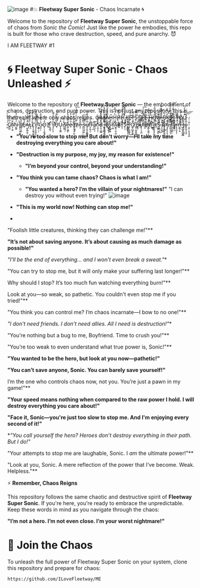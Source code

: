 ![image](https://github.com/user-attachments/assets/8200e4ed-0aff-40e0-803f-57be61e8acab)
#💥 **Fleetway Super Sonic** - Chaos Incarnate 🌀

Welcome to the repository of **Fleetway Super Sonic**, the unstoppable force of chaos from *Sonic the Comic*! Just like the power he embodies, this repo is built for those who crave destruction, speed, and pure anarchy. 😈

I AM FLEETWAY #1

# 🌀 **Fleetway Super Sonic** - Chaos Unleashed ⚡

Welcome to the repository of **Fleetway Super Sonic** — the embodiment of chaos, destruction, and pure power. This is not just any repository; this is the realm where only chaos reigns.
                                                                               G̷̖̘̠͍͗R̴̡̨̪͔̗͑̊͒Â̷̟̈͋͋́̽̄͆A̵̗̤͙͚̫̺̙̋̐̈́͐̎̋̈͐͋͜͜H̴̟̅H̷̜̮̬̑̓̈́̏̅̆͘Ḩ̸̣̝͖͚̬͖̽̂̋̋͊H̵̖͎̫̑̐͛͂͋̎̚̚͠͝ ̵̡̡̱̭́̽́̌͑̄̎̐͘Ľ̵̹̪̩̗̜̣̟̖̤̕ͅE̴̛̙̾̌T̶͎̪̜̾͆͠S̶͈̩̐̒̆̓ ̷̩͔́͑̀͗̕͝S̷̲̺͚̣͖͖͕̄E̶͖̯̖̭̊̅̉͑̈́̕̚͘͠E̴̙̫̪̠͍͙̳͒̈̏͐͘ ̶̹̭̘͉̭̫͎͂́͛̀́͂̍Ḩ̶̪͙̻͊̏̊̋͑͘O̶͈̹̅̾̐͑̅̊W̵̙͙̪̅̊͐͝͝ ̵͕̘͚̬̘̪̃͌̆͒́̈̽͌͘F̸̡̮̼̤̞͖̘̩͉́̃͜A̶͔̼͕̱͒̀́͒͋̕Ś̵̛̯̻̪̅̿̾̏́̾̑̓T̶͚͚͚̏͊́͛͌̈́̿͂͝ ̴̣̪͈͔̤͕̟̰̙̈́̇̎Y̶̮͊͑O̸̢̢̰̜͎̐͛͝Ū̷̜͊͋̄͐̓̈͆͘ ̵̰̠̈́͗̀͛̎̏̀̈́͂C̸̭̺̼͑͆̈́̽́Ã̴̢̹̯͍̃̿̕͝͠N̵̗͇̭̈́̅͌͐̈́̊͑́ ̶̢̙͎̮͔͚̰̐̏R̸̻̘͎̱̯̈̐̍͐E̷̙̓͌Ą̶̺͎͇̗̰̜̈́͑͌̈́̑̚͝L̴̨̯̈͒̂̉͆̅͛̽L̸͔̖͙̰̰̘͚̙̺͊̓͋̒̆̀͊͑̍͜Y̸̧̡̯̖̭̪̜̟͎̋̋̄͋̈́̎͆͒ ̴͎̳̜̹̜́́̆̎̿͂̊̕G̴̣̺̦̠̔́̎̌̽̃̐Ŏ̷̢̠͕͎̰̱̬̯̝̉̈́́͐͜?̸̪̇!̵̛̤͓̻͓͐̚
                                                                        Y̸̧̛͎̙̞̠͆̔͊̓̈́̐̀͘Ȍ̵̟͆͛͌͛̿́̈̊̕Ȗ̵̞̝̦͍̳̽̒͝ ̸̦̗̹̂̓̍͊ş̶̰̲̠̗͝e̶͖̣͙̲̲̎̉͌̊͊̉̆ͅè̴̅̈̂̃̈́͐̊́͘ͅ ̶̢̦̱̤̩̜̫͔̽̈́̂̈̇̽̿̕̚͝t̸̜̠̬̭̗̔ḥ̸̿͋̔̾͑͋̈́͐͠ẹ̴̯͂̃͋ ̵̟̹̹͎͓̹̩̞̙̮͗̂̄͐̒̐͘͠s̶̤̞̮̣̟͓̈́́̃̍u̸̧͎̱̥͙͚̳̰͚̍͆̇̽̅̈́̌̐͂n̴̛̞̙̪̘̫̏̆͐́̚̚ ̶̘̣̪͂͝a̴̘̼̦̤͐̇ͅn̴͎̰͔͎̜̒̈́͋͂͘d̴̙̱̠͓̪͇̈́̿̊̍̂͒͌̍ ̵̲̥̘̠̳̩̮͎̙̳̍͌̋͐͝i̶͕̝̮̮̮̯̖̫̅̄̈́̈̒̓̚ṭ̶̾͗́͗͂͌̆̕ ̴̺̝͈̲̟̈́ͅS̵̙͉̺̣̳̅̐͑T̴̛̹͚̈́À̴̛̲͍͍̣̼̹̯̲̇R̷̟͘T̴͍͕̅̄̉̓̑͛̕S̵̨̖͉̆̀̍ ̵̯̳̺̰̙̠̟̹̥̋͒̈́̅͘T̶͍̙̫̪̫͇̝̔̌͘͜Ơ̸͖̟̲̺͈̥̲̥͗͘ ̷͇͎̜̳̠̳̫̣̫̲͑B̴̼̭̘͒͠͝Ǘ̶̡̥̹̖͓̲̐̑̔̄R̶͍̯̔̈̉́͋̈́̌͗͠Ņ̵͇̞̫̼͍̠͉̺̘̇̌̒̕.̸͖̟̅̽̈́̃͘ ̴̺̻̭̎I̵̧͉̪͓͓̗̼͉͐̉ͅͅt̷͈̓̾̀́̑̾̃̚'̶̨͚̥͕̮̞̦̞̠̔̀̉̀̅̒̈̃̕͘s̷̱͕̳͉̰̊͐̔̀͜͝ ̴̨͉̼̰̑̾̎̍͜m̴̡̨̤̳̖͚̜̦̖̬̒̎́̕y̵̨̡͓͎̝͉̝͉̬̍̏̃͠ ̸̡̰̩̖̠̘̗̿̓̅͗̽̀̈́ţ̵̲̱̺̲̬͕͌͋̊̑͒͠ǘ̶͖͈̹̯̂̊̄̈́r̷̙̥̼̮̩̘̔͒́̇̋͊̆̐ͅn̶̹̳͎̩̱̽̎̀̈̿̚ ̶̺̬͖̖̥͖͓̻͗͒͌̓t̵̡̖̠̩̜̪̗̝̆̔o̴͈̥̺̩͓͉̥̿̊̆͛̈́̄͠͠͠ ̷̧̯̹̹̭̝͓̘̺̊͗͗̈́̕

   - **"You’re too slow to stop me! But don’t worry—I’ll take my time destroying everything you care about!"**
  - **"Destruction is my purpose, my joy, my reason for existence!"**
    - **"I’m beyond your control, beyond your understanding!"**
 - **"You think you can tame chaos? Chaos is what I am!"**
     - **"You wanted a hero? I’m the villain of your nightmares!"**
                "I can destroy you without even trying!"
![image](https://github.com/user-attachments/assets/6beebb76-0436-4668-92e7-24c7ee372412)
                                                                       
  - **"This is my world now! Nothing can stop me!"**
  - 
"Foolish little creatures, thinking they can challenge me!"**
    
 **"It’s not about saving anyone. It’s about causing as much damage as possible!"**
  
  *"I’ll be the end of everything... and I won’t even break a sweat."**
    
   "You can try to stop me, but it will only make your suffering last longer!"**
    
   Why should I stop? It’s too much fun watching everything burn!"**
    
  Look at you—so weak, so pathetic. You couldn't even stop me if you tried!"**
    
  "You think you can control me? I’m chaos incarnate—I bow to no one!"**
    
   *"I don’t need friends. I don’t need allies. All I need is destruction!"**
    
"You’re nothing but a bug to me, Boyfriend. Time to crush you!"**

                                                            
 "You’re too weak to even understand what true power is, Sonic!"**
    

  **"You wanted to be the hero, but look at you now—pathetic!"**

**"You can’t save anyone, Sonic. You can barely save yourself!"**

   I’m the one who controls chaos now, not you. You’re just a pawn in my game!"**
   
 **"Your speed means nothing when compared to the raw power I hold. I will destroy everything you care about!"**
 
   **"Face it, Sonic—you're just too slow to stop me. And I'm enjoying every second of it!"**
   
 **"You call yourself the hero? Heroes don’t destroy everything in their path. But I do!"*
 
  "Your attempts to stop me are laughable, Sonic. I *am* the ultimate power!"**
  
 "Look at you, Sonic. A mere reflection of the power that I’ve become. Weak. Helpless."**


⚡ **Remember, Chaos Reigns**

This repository follows the same chaotic and destructive spirit of **Fleetway Super Sonic**. If you're here, you’re ready to embrace the unpredictable. Keep these words in mind as you navigate through the chaos:

 **"I’m not a hero. I’m not even close. I’m your worst nightmare!"**


# 🤘 **Join the Chaos**

To unleash the full power of Fleetway Super Sonic on your system, clone this repository and prepare for chaos:

```here is some more infos for you to know me...⚡
https://github.com/ILoveFleetway/ME




